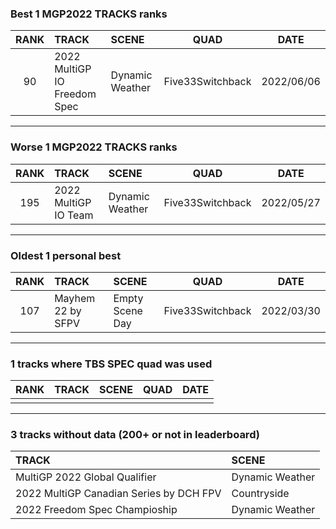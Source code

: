 ### Best 1 MGP2022 TRACKS ranks
|RANK|TRACK|SCENE|QUAD|DATE|
|:---:|:---|:---|:---:|:---:|
|90|2022 MultiGP IO Freedom Spec|Dynamic Weather|Five33Switchback|2022/06/06|
---
### Worse 1 MGP2022 TRACKS ranks
|RANK|TRACK|SCENE|QUAD|DATE|
|:---:|:---|:---|:---:|:---:|
|195|2022 MultiGP IO Team|Dynamic Weather|Five33Switchback|2022/05/27|
---
### Oldest 1 personal best
|RANK|TRACK|SCENE|QUAD|DATE|
|:---:|:---|:---|:---:|:---:|
|107|Mayhem 22 by SFPV|Empty Scene Day|Five33Switchback|2022/03/30|
---
### 1 tracks where TBS SPEC quad was used
|RANK|TRACK|SCENE|QUAD|DATE|
|:---:|:---|:---|:---:|:---:|
||||||
---
### 3 tracks without data (200+ or not in leaderboard)
|TRACK|SCENE|
|:---|:---|
|MultiGP 2022 Global Qualifier|Dynamic Weather|
|2022 MultiGP Canadian Series by DCH FPV|Countryside|
|2022 Freedom Spec Champioship|Dynamic Weather|
